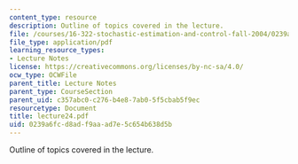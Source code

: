 ```yaml
---
content_type: resource
description: Outline of topics covered in the lecture.
file: /courses/16-322-stochastic-estimation-and-control-fall-2004/0239a6fcd8adf9aaad7e5c654b638d5b_lecture24.pdf
file_type: application/pdf
learning_resource_types:
- Lecture Notes
license: https://creativecommons.org/licenses/by-nc-sa/4.0/
ocw_type: OCWFile
parent_title: Lecture Notes
parent_type: CourseSection
parent_uid: c357abc0-c276-b4e8-7ab0-5f5cbab5f9ec
resourcetype: Document
title: lecture24.pdf
uid: 0239a6fc-d8ad-f9aa-ad7e-5c654b638d5b
---
```

Outline of topics covered in the lecture.